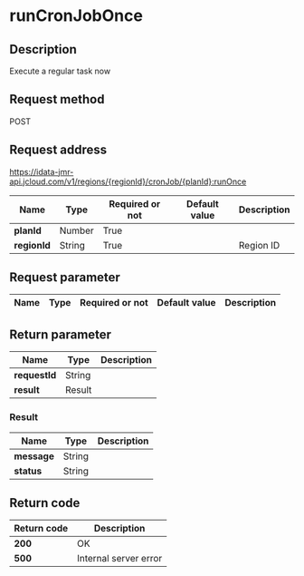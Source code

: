 # runCronJobOnce


## Description
Execute a regular task now

## Request method
POST

## Request address
https://idata-jmr-api.jcloud.com/v1/regions/{regionId}/cronJob/{planId}:runOnce

|Name|Type|Required or not|Default value|Description|
|---|---|---|---|---|
|**planId**|Number|True|||
|**regionId**|String|True||Region ID|

## Request parameter
|Name|Type|Required or not|Default value|Description|
|---|---|---|---|---|


## Return parameter
|Name|Type|Description|
|---|---|---|
|**requestId**|String||
|**result**|Result||


### Result
|Name|Type|Description|
|---|---|---|
|**message**|String||
|**status**|String||

## Return code
|Return code|Description|
|---|---|
|**200**|OK|
|**500**|Internal server error|
